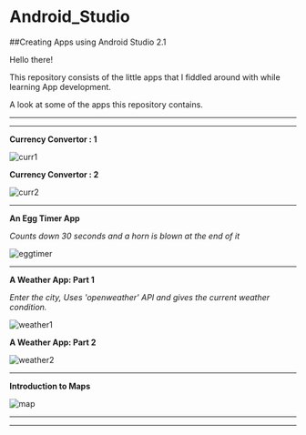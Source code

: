 # Android_Studio
##Creating Apps using Android Studio 2.1

Hello there! 

This repository consists of the little apps that I fiddled around with while learning App development.

A look at some of the apps this repository contains.

____

____

**Currency Convertor : 1**

![curr1](https://github.com/nikki30/Android_Studio-master/blob/master/Pictures%20of%20Apps/curr1.png)

**Currency Convertor : 2**

![curr2](https://github.com/nikki30/Android_Studio-master/blob/master/Pictures%20of%20Apps/curr2.png)

____

**An Egg Timer App** 

*Counts down 30 seconds and a horn is blown at the end of it*

![eggtimer](https://github.com/nikki30/Android_Studio-master/blob/master/Pictures%20of%20Apps/egg.png)

_____

**A Weather App: Part 1** 

*Enter the city, Uses 'openweather' API and gives the current weather condition.*

![weather1](https://github.com/nikki30/Android_Studio-master/blob/master/Pictures%20of%20Apps/weather1.png)

**A Weather App: Part 2** 

![weather2](https://github.com/nikki30/Android_Studio-master/blob/master/Pictures%20of%20Apps/weather2.png)
_____

**Introduction to Maps** 


![map](https://github.com/nikki30/Android_Studio-master/blob/master/Pictures%20of%20Apps/map1.png)

______
______






